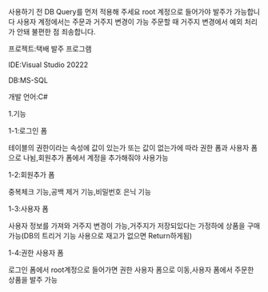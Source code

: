 사용하기 전 DB Query를 먼저 적용해 주세요
root 계정으로 들어가야 발주가 가능합니다
사용자 계정에서는 주문과 거주지 변경이 가능
주문할 때 거주지 변경에서 예외 처리가 안돼 불편한 점 죄송합니다.


프로젝트:택배 발주 프로그램


IDE:Visual Studio 20222

DB:MS-SQL

개발 언어:C#


1.기능

1-1:로그인 폼 

테이블의 권한이라는 속성에 값이 있는가 또는 값이 없는가에 따라 권한 폼과 사용자 폼으로 나뉨,회원추가 폼에서 계정을 추가해줘야 사용가능


1-2:회원추가 폼

중복체크 기능,공백 제거 기능,비밀번호 은닉 기능


1-3:사용자 폼

사용자 정보를 가져와 거주지 변경이 가능,거주지가 저장되있다는 가정하에 상품을 구매 가능(DB의 트리거 기능 사용으로 재고가 없으면 Return하게됨)


1-4:권한 사용자 폼

로그인 폼에서 root계정으로 들어가면 권한 사용자 폼으로 이동,사용자 폼에서 주문한 상품을 발주 가능


